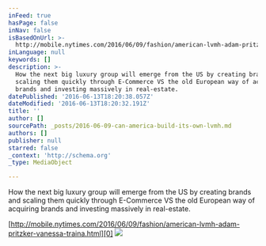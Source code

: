```yaml
---
inFeed: true
hasPage: false
inNav: false
isBasedOnUrl: >-
  http://mobile.nytimes.com/2016/06/09/fashion/american-lvmh-adam-pritzker-vanessa-traina.html?referer=https://www.google.com/
inLanguage: null
keywords: []
description: >-
  How the next big luxury group will emerge from the US by creating brands and
  scaling them quickly through E-Commerce VS the old European way of acquiring
  brands and investing massively in real-estate.
datePublished: '2016-06-13T18:20:38.057Z'
dateModified: '2016-06-13T18:20:32.191Z'
title: ''
author: []
sourcePath: _posts/2016-06-09-can-america-build-its-own-lvmh.md
authors: []
publisher: null
starred: false
_context: 'http://schema.org'
_type: MediaObject

---
```

How the next big luxury group will emerge from the US by creating brands and scaling them quickly through E-Commerce VS the old European way of acquiring brands and investing massively in real-estate.

[http://mobile.nytimes.com/2016/06/09/fashion/american-lvmh-adam-pritzker-vanessa-traina.html][0]
![](https://the-grid-user-content.s3-us-west-2.amazonaws.com/1b267501-ddb2-4427-ad20-638ffad3086e.jpg)

[0]: http://mobile.nytimes.com/2016/06/09/fashion/american-lvmh-adam-pritzker-vanessa-traina.html